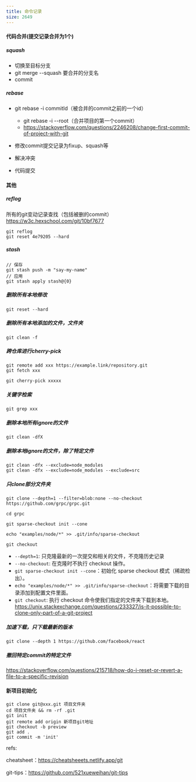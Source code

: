 ```yaml
---
title: 命令记录
size: 2649
---
```

#### 代码合并(提交记录合并为1个)

##### squash

- 切换至目标分支
- git merge --squash 要合并的分支名
- commit

##### rebase

- git rebase -i commitId（被合并的commit之前的一个id）
  - git rebase -i --root（合并项目的第一个commit）
  - https://stackoverflow.com/questions/2246208/change-first-commit-of-project-with-git

- 修改commit提交记录为fixup、squash等
- 解决冲突
- 代码提交



#### 其他

##### reflog

所有的git变动记录查找（包括被删的commit）https://w3c.hexschool.com/git/10bf7677

```shell
git reflog
git reset 4e79205 --hard
```
##### stash

```shell
// 保存
git stash push -m "say-my-name"
// 应用
git stash apply stash@{0}
```

##### 删除所有本地修改
```shell
git reset --hard
```
##### 删除所有本地添加的文件，文件夹
```shell
git clean -f
```

##### 跨仓库进行cherry-pick
```shell
git remote add xxx https://example.link/repository.git
git fetch xxx

git cherry-pick xxxxx
```

##### 关键字检索

```shell
git grep xxx
```

##### 删除本地所有ignore的文件

```shell
git clean -dfX
```

##### 删除本地ignore的文件，除了特定文件

```shell
git clean -dfx --exclude=node_modules
git clean -dfx --exclude=node_modules --exclude=src
```

##### 只clone部分文件夹
```shell
git clone --depth=1 --filter=blob:none --no-checkout https://github.com/grpc/grpc.git

cd grpc

git sparse-checkout init --cone

echo "examples/node/*" >> .git/info/sparse-checkout

git checkout
```
-   `--depth=1`: 只克隆最新的一次提交和相关的文件，不克隆历史记录
-   `--no-checkout`: 在克隆时不执行 checkout 操作。
-   `git sparse-checkout init --cone`：初始化 sparse checkout 模式（稀疏检出）。
-   `echo "examples/node/*" >> .git/info/sparse-checkout`：将需要下载的目录添加到配置文件里面。
-   `git checkout`: 执行 checkout 命令使我们指定的文件夹下载到本地。
https://unix.stackexchange.com/questions/233327/is-it-possible-to-clone-only-part-of-a-git-project
##### 加速下载，只下载最新的版本
```
git clone --depth 1 https://github.com/facebook/react
```
##### 撤回特定commit的特定文件
https://stackoverflow.com/questions/215718/how-do-i-reset-or-revert-a-file-to-a-specific-revision
#### 新项目初始化

```shell
git clone git@xxx.git 项目文件夹
cd 项目文件夹 && rm -rf .git 
git init
git remote add origin 新项目git地址
git checkout -b preview
git add .
git commit -m 'init'
```


refs:

cheatsheet：https://cheatsheeets.netlify.app/git

git-tips：https://github.com/521xueweihan/git-tips

